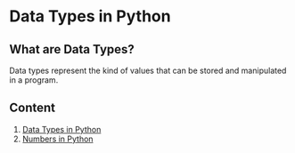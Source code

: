 # Data Types in Python

## What are Data Types?

Data types represent the kind of values that can be stored and manipulated in a program.

## Content

1. [Data Types in Python](01_Data_Types_in_Python/README.md)
2. [Numbers in Python](02_Numbers/README.md)
